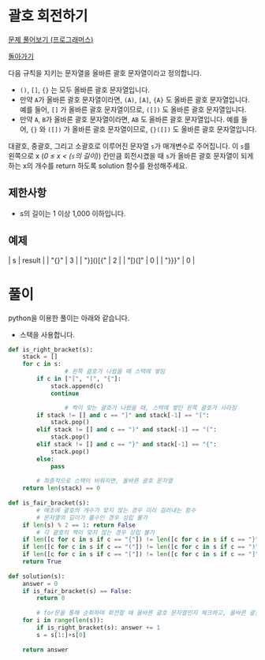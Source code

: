 # 괄호 회전하기

[문제 풀어보기 (프로그래머스)](https://programmers.co.kr/learn/courses/30/lessons/76502)

[돌아가기](/../alg/)

다음 규칙을 지키는 문자열을 올바른 괄호 문자열이라고 정의합니다.

- `()`, `[]`, `{}` 는 모두 올바른 괄호 문자열입니다.
- 만약 `A`가 올바른 괄호 문자열이라면, `(A)`, `[A]`, `{A}` 도 올바른 괄호 문자열입니다. 예를 들어, `[]` 가 올바른 괄호 문자열이므로, `([])` 도 올바른 괄호 문자열입니다.
- 만약 `A`, `B`가 올바른 괄호 문자열이라면, `AB` 도 올바른 괄호 문자열입니다. 예를 들어, `{}` 와 `([])` 가 올바른 괄호 문자열이므로, `{}([])` 도 올바른 괄호 문자열입니다.

대괄호, 중괄호, 그리고 소괄호로 이루어진 문자열 `s`가 매개변수로 주어집니다. 이 `s`를 왼쪽으로 x (*0 ≤ x < (`s`의 길이)*) 칸만큼 회전시켰을 때 `s`가 올바른 괄호 문자열이 되게 하는 x의 개수를 return 하도록 solution 함수를 완성해주세요.

## 제한사항

- s의 길이는 1 이상 1,000 이하입니다.

## 예제

| s | result |
| "[](){}" | 3 |
| "}]()[{" | 2 |
| "[)(]" | 0 |
| "}}}" | 0 |


# 풀이

python을 이용한 풀이는 아래와 같습니다.

- 스택을 사용합니다.

```python
def is_right_bracket(s):
    stack = []
    for c in s:
				# 왼쪽 괄호가 나왔을 때 스택에 쌓임
        if c in ["[", "(", "{"]:
            stack.append(c)
            continue

				# 짝이 맞는 괄호가 나왔을 때, 스택에 쌓인 왼쪽 괄호가 사라짐        
        if stack != [] and c == "]" and stack[-1] == "[":
            stack.pop()
        elif stack != [] and c == ")" and stack[-1] == "(":
            stack.pop()
        elif stack != [] and c == "}" and stack[-1] == "{":
            stack.pop()
        else:
            pass
    
		# 최종적으로 스택이 비워지면, 올바른 괄호 문자열
    return len(stack) == 0
    
def is_fair_bracket(s):
		# 애초에 괄호의 개수가 맞지 않는 경우 미리 걸러내는 함수
		# 문자열의 길이가 홀수인 경우 성립 불가
    if len(s) % 2 == 1: return False
		# 각 괄호의 짝이 맞지 않는 경우 성립 불가
    if len([c for c in s if c == "{"]) != len([c for c in s if c == "}"]): return False
    if len([c for c in s if c == "("]) != len([c for c in s if c == ")"]): return False
    if len([c for c in s if c == "["]) != len([c for c in s if c == "]"]): return False
    return True
    
def solution(s):
    answer = 0
    if is_fair_bracket(s) == False:
        return 0
    
		# for문을 통해 순회하며 회전할 때 올바른 괄호 문자열인지 체크하고, 올바른 괄호 문자열이면 answer 증가
    for i in range(len(s)):
        if is_right_bracket(s): answer += 1
        s = s[1:]+s[0]
    
    return answer
```